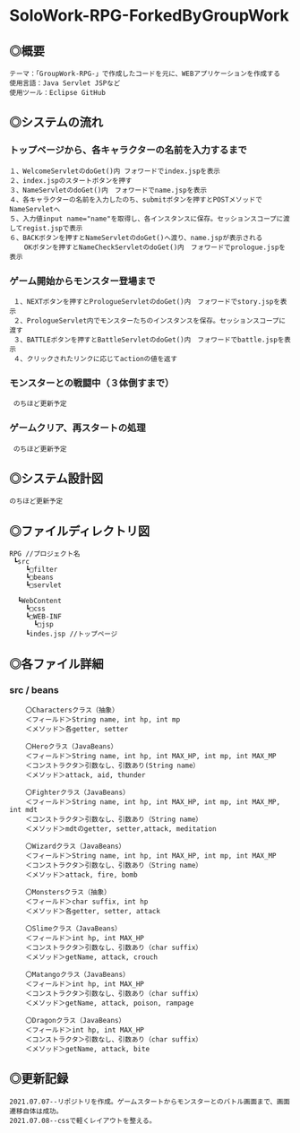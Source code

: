 # SoloWork-RPG-ForkedByGroupWork

## ◎概要
    テーマ：「GroupWork-RPG-」で作成したコードを元に、WEBアプリケーションを作成する
    使用言語：Java Servlet JSPなど
    使用ツール：Eclipse GitHub

## ◎システムの流れ
### トップページから、各キャラクターの名前を入力するまで
    １、WelcomeServletのdoGet()内 フォワードでindex.jspを表示
    ２、index.jspのスタートボタンを押す
    ３、NameServletのdoGet()内　フォワードでname.jspを表示
    ４、各キャラクターの名前を入力したのち、submitボタンを押すとPOSTメソッドでNameServletへ
    ５、入力値input name="name"を取得し、各インスタンスに保存。セッションスコープに渡してregist.jspで表示
    ６、BACKボタンを押すとNameServletのdoGet()へ渡り、name.jspが表示される
      　OKボタンを押すとNameCheckServletのdoGet()内　フォワードでprologue.jspを表示
      
### ゲーム開始からモンスター登場まで
     １、NEXTボタンを押すとPrologueServletのdoGet()内　フォワードでstory.jspを表示
     ２、PrologueServlet内でモンスターたちのインスタンスを保存。セッションスコープに渡す
     ３、BATTLEボタンを押すとBattleServletのdoGet()内　フォワードでbattle.jspを表示
     ４、クリックされたリンクに応じてactionの値を返す
     
### モンスターとの戦闘中（３体倒すまで）
     のちほど更新予定
### ゲームクリア、再スタートの処理
     のちほど更新予定
     
## ◎システム設計図
    のちほど更新予定
 
## ◎ファイルディレクトリ図

    RPG //プロジェクト名
     ┗src
        ┗□filter
        ┗□beans
        ┗□servlet

      ┗WebContent
        ┗□css
        ┗□WEB-INF
          ┗□jsp
        ┗indes.jsp //トップページ

## ◎各ファイル詳細
### src / beans
        〇Charactersクラス（抽象）
        ＜フィールド＞String name, int hp, int mp
        ＜メソッド＞各getter, setter

        〇Heroクラス（JavaBeans）
        ＜フィールド＞String name, int hp, int MAX_HP, int mp, int MAX_MP
        ＜コンストラクタ＞引数なし、引数あり(String name）
        ＜メソッド＞attack, aid, thunder

        〇Fighterクラス（JavaBeans）
        ＜フィールド＞String name, int hp, int MAX_HP, int mp, int MAX_MP, int mdt
        ＜コンストラクタ＞引数なし、引数あり（String name）
        ＜メソッド＞mdtのgetter, setter,attack, meditation

        〇Wizardクラス（JavaBeans）
        ＜フィールド＞String name, int hp, int MAX_HP, int mp, int MAX_MP
        ＜コンストラクタ＞引数なし、引数あり（String name）
        ＜メソッド＞attack, fire, bomb

        〇Monstersクラス（抽象）
        ＜フィールド＞char suffix, int hp
        ＜メソッド＞各getter, setter, attack

        〇Slimeクラス（JavaBeans）
        ＜フィールド＞int hp, int MAX_HP
        ＜コンストラクタ＞引数なし、引数あり（char suffix）
        ＜メソッド＞getName, attack, crouch

        〇Matangoクラス（JavaBeans）
        ＜フィールド＞int hp, int MAX_HP
        ＜コンストラクタ＞引数なし、引数あり（char suffix）
        ＜メソッド＞getName, attack, poison, rampage

        〇Dragonクラス（JavaBeans）
        ＜フィールド＞int hp, int MAX_HP
        ＜コンストラクタ＞引数なし、引数あり（char suffix）
        ＜メソッド＞getName, attack, bite

        
## ◎更新記録
    2021.07.07--リポジトリを作成。ゲームスタートからモンスターとのバトル画面まで、画面遷移自体は成功。
    2021.07.08--cssで軽くレイアウトを整える。
